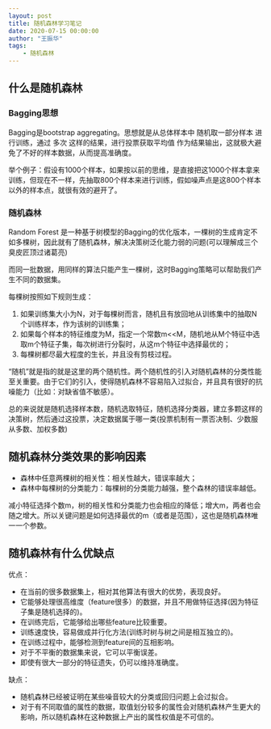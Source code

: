 ```yaml
---
layout: post
title: 随机森林学习笔记
date: 2020-07-15 00:00:00
author: "王振华"
tags: 
    - 随机森林
---
```



## 什么是随机森林

### Bagging思想
Bagging是bootstrap aggregating。思想就是从总体样本中 随机取一部分样本 进行训练，通过 多次 这样的结果，进行投票获取平均值 作为结果输出，这就极大避免了不好的样本数据，从而提高准确度。

举个例子：假设有1000个样本，如果按以前的思维，是直接把这1000个样本拿来训练，但现在不一样，先抽取800个样本来进行训练，假如噪声点是这800个样本以外的样本点，就很有效的避开了。

### 随机森林

Random Forest 是一种基于树模型的Bagging的优化版本，一棵树的生成肯定不如多棵树，因此就有了随机森林，解决决策树泛化能力弱的问题(可以理解成三个臭皮匠顶过诸葛亮)

而同一批数据，用同样的算法只能产生一棵树，这时Bagging策略可以帮助我们产生不同的数据集。

每棵树按照如下规则生成：
1. 如果训练集大小为N，对于每棵树而言，随机且有放回地从训练集中的抽取N个训练样本，作为该树的训练集；
2. 如果每个样本的特征维度为M，指定一个常数m<<M，随机地从M个特征中选取m个特征子集，每次树进行分裂时，从这m个特征中选择最优的；
3. 每棵树都尽最大程度的生长，并且没有剪枝过程。

“随机”就是指的就是这里的两个随机性。两个随机性的引入对随机森林的分类性能 至关重要。由于它们的引入，使得随机森林不容易陷入过拟合，并且具有很好的抗噪能力（比如：对缺省值不敏感）。

总的来说就是随机选择样本数，随机选取特征，随机选择分类器，建立多颗这样的决策树，然后通过这投票，决定数据属于哪一类(投票机制有一票否决制、少数服从多数、加权多数)


## 随机森林分类效果的影响因素

- 森林中任意两棵树的相关性：相关性越大，错误率越大；
- 森林中每棵树的分类能力：每棵树的分类能力越强，整个森林的错误率越低。

减小特征选择个数m，树的相关性和分类能力也会相应的降低；增大m，两者也会随之增大。所以关键问题是如何选择最优的m（或者是范围），这也是随机森林唯一一个参数。


## 随机森林有什么优缺点

优点：

- 在当前的很多数据集上，相对其他算法有很大的优势，表现良好。
- 它能够处理很高维度（feature很多）的数据，并且不用做特征选择(因为特征子集是随机选择的)。
- 在训练完后，它能够给出哪些feature比较重要。
- 训练速度快，容易做成并行化方法(训练时树与树之间是相互独立的)。
- 在训练过程中，能够检测到feature间的互相影响。
- 对于不平衡的数据集来说，它可以平衡误差。
- 即使有很大一部分的特征遗失，仍可以维持准确度。

缺点：

- 随机森林已经被证明在某些噪音较大的分类或回归问题上会过拟合。
- 对于有不同取值的属性的数据，取值划分较多的属性会对随机森林产生更大的影响，所以随机森林在这种数据上产出的属性权值是不可信的。












